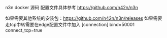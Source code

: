 n3n docker 源码
配置文件具体参考 https://github.com/n42n/n3n


如果需要其他系统的安装包：https://github.com/n42n/n3n/releases 
如果需要走tcp中转需要在edge配置文件中加入
[connection]
bind=50001
connect_tcp=true